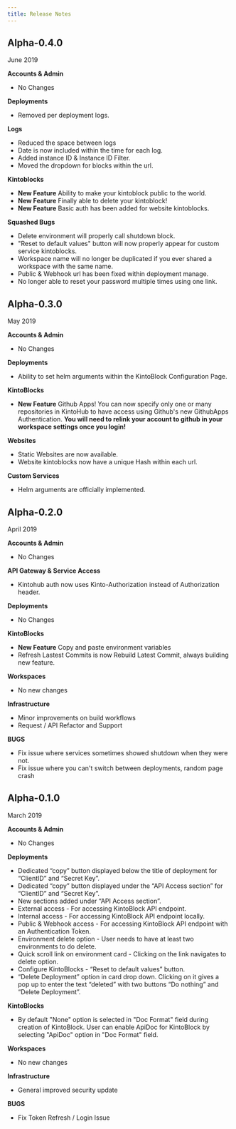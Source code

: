 ```yaml
---
title: Release Notes
---
```


## Alpha-0.4.0
June 2019

**Accounts & Admin**

* No Changes

**Deployments**

* Removed per deployment logs. 

**Logs**

* Reduced the space between logs
* Date is now included within the time for each log.
* Added instance ID & Instance ID Filter.
* Moved the dropdown for blocks within the url. 

**Kintoblocks**
   
* **New Feature** Ability to make your kintoblock public to the world.
* **New Feature** Finally able to delete your kintoblock! 
* **New Feature** Basic auth has been added for website kintoblocks. 

**Squashed Bugs**
* Delete environment will properly call shutdown block.
* "Reset to default values" button will now properly appear for custom service kintoblocks.
* Workspace name will no longer be duplicated if you ever shared a workspace with the same name.
* Public & Webhook url has been fixed within deployment manage.
* No longer able to reset your password multiple times using one link. 

## Alpha-0.3.0
May 2019

**Accounts & Admin**

* No Changes

**Deployments**
* Ability to set helm arguments within the KintoBlock Configuration Page.

**KintoBlocks**

* **New Feature** Github Apps! You can now specify only one or many repositories in KintoHub to have access using Github's new GithubApps Authentication. **You will need to relink your account to github in your workspace settings once you login!**

**Websites**
* Static Websites are now available.
* Website kintoblocks now have a unique Hash within each url.

**Custom Services**
* Helm arguments are officially implemented.

## Alpha-0.2.0
April 2019

**Accounts & Admin**

* No Changes

**API Gateway & Service Access**

* Kintohub auth now uses Kinto-Authorization instead of Authorization header.

**Deployments**

* No Changes

**KintoBlocks**

* **New Feature** Copy and paste environment variables
* Refresh Lastest Commits is now Rebuild Latest Commit, always building new feature.

**Workspaces**

* No new changes

**Infrastructure**

* Minor improvements on build workflows
* Request / API Refactor and Support


**BUGS**

* Fix issue where services sometimes showed shutdown when they were not.
* Fix issue where you can't switch between deployments, random page crash


## Alpha-0.1.0
March 2019

**Accounts & Admin**

* No Changes

**Deployments**

* Dedicated “copy” button displayed below the title of deployment for “ClientID” and “Secret Key”.
* Dedicated “copy” button displayed under the “API Access section”  for “ClientID” and “Secret Key”.
* New sections added under “API Access section”. 
* External access - For accessing KintoBlock API endpoint.
* Internal access - For accessing KintoBlock API endpoint locally.
* Public & Webhook access - For accessing KintoBlock API endpoint with an Authentication Token.
* Environment delete option - User needs to have at least two environments to do delete.
* Quick scroll link on environment card  - Clicking on the link navigates to delete option.
* Configure KintoBlocks - “Reset to default values” button. 
* “Delete Deployment” option in card drop down. Clicking on it gives a pop up to enter the text “deleted” with two buttons “Do nothing” and “Delete Deployment”.

**KintoBlocks**

* By default "None" option is selected in "Doc Format" field during creation of KintoBlock. User can enable ApiDoc for KintoBlock by selecting "ApiDoc" option in "Doc Format" field.

**Workspaces**

* No new changes

**Infrastructure**

* General improved security update

**BUGS**

* Fix Token Refresh / Login Issue
